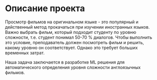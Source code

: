 # Описание проекта

Просмотр фильмов на оригинальном языке - это популярный и действенный метод прокачаться при изучении иностранных языков. Важно выбрать фильм, который подходит студенту по уровню сложности, т.е. студент понимал 50-70 % диалогов. Чтобы выполнить это условие, преподаватель должен посмотреть фильм и решить, какому уровню он соответствует. Однако это требует больших временных затрат.

Наша задача заключается в разработке ML решения для автоматического определения уровня сложности англоязычных фильмов.
